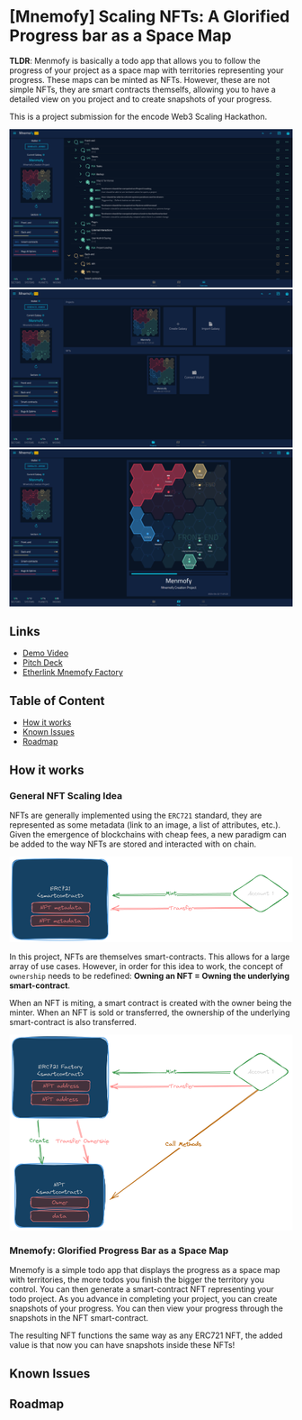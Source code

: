 # [Mnemofy] Scaling NFTs: A Glorified Progress bar as a Space Map

**TLDR**: Menmofy is basically a todo app that allows you to follow the progress of your project as a space map with territories representing your progress. These maps can be minted as NFTs. However, these are not simple NFTs, they are smart contracts themselfs, allowing you to have a detailed view on you project and to create snapshots of your progress.

This is a project submission for the encode Web3 Scaling Hackathon.

![screenshot-1](./screenshots/screenshot-1.png)
![screenshot-2](./screenshots/screenshot-2.png)
![screenshot-3](./screenshots/screenshot-3.png)

## Links

- [Demo Video]()
- [Pitch Deck](https://docs.google.com/presentation/d/1xWOztCVvaGYTs0r7JGUa9iVoH9-RUQpqX-j9Oyo_X2E/edit?usp=sharing)
- [Etherlink Mnemofy Factory]()

## Table of Content

- [How it works](#how-it-works)
- [Known Issues](#known-issues)
- [Roadmap](#roadmap)

## How it works

### General NFT Scaling Idea

NFTs are generally implemented using the `ERC721` standard, they are represented as some metadata (link to an image, a list of attributes, etc.). Given the emergence of blockchains with cheap fees, a new paradigm can be added to the way NFTs are stored and interacted with on chain.

![ecr721](./screenshots/erc721.png)

In this project, NFTs are themselves smart-contracts. This allows for a large array of use cases. However, in order for this idea to work, the concept of `ownership` needs to be redefined: **Owning an NFT = Owning the underlying smart-contract**.

When an NFT is miting, a smart contract is created with the owner being the minter. When an NFT is sold or transferred, the ownership of the underlying smart-contract is also transferred.

![ecr721-factory](./screenshots/erc721-factory.png)

### Mnemofy: Glorified Progress Bar as a Space Map

Mnemofy is a simple todo app that displays the progress as a space map with territories, the more todos you finish the bigger the territory you control. You can then generate a smart-contract NFT representing your todo project. As you advance in completing your project, you can create snapshots of your progress. You can then view your progress through the snapshots in the NFT smart-contract.

The resulting NFT functions the same way as any ERC721 NFT, the added value is that now you can have snapshots inside these NFTs!

## Known Issues

## Roadmap
